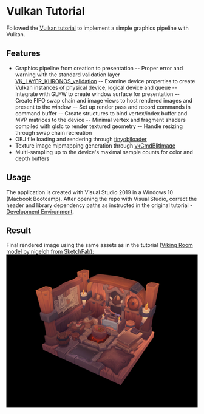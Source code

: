 # Vulkan Tutorial

Followed the [Vulkan tutorial](vulkan-tutorial.com) to implement a simple graphics pipeline with Vulkan.

## Features
- Graphics pipeline from creation to presentation
-- Proper error and warning with the standard validation layer [VK_LAYER_KHRONOS_validation](https://vulkan.lunarg.com/doc/sdk/1.2.154.1/windows/validation_layers.html)
-- Examine device properties to create Vulkan instances of physical device, logical device and queue
-- Integrate with GLFW to create window surface for presentation
-- Create FIFO swap chain and image views to host rendered images and present to the window
-- Set up render pass and record commands in command buffer
-- Create structures to bind vertex/index buffer and MVP matrices to the device
-- Minimal vertex and fragment shaders compiled with glslc to render textured geometry
-- Handle resizing through swap chain recreation
- OBJ file loading and rendering through [tinyobjloader](https://github.com/tinyobjloader/tinyobjloader)
- Texture image mipmapping generation through [vkCmdBlitImage](https://www.khronos.org/registry/vulkan/specs/1.2-extensions/man/html/vkCmdBlitImage.html)
- Multi-sampling up to the device's maximal sample counts for color and depth buffers


## Usage
The application is created with Visual Studio 2019 in a Windows 10 (Macbook Bootcamp). After opening the repo with Visual Studio, correct the header and library dependency paths as instructed in the original tutorial - [Development Environment](https://vulkan-tutorial.com/Development_environment#page_Windows).

## Result
Final rendered image using the same assets as in the tutorial ([Viking Room model](https://sketchfab.com/3d-models/viking-room-a49f1b8e4f5c4ecf9e1fe7d81915ad38) by [nigeloh](https://sketchfab.com/nigelgoh) from SketchFab):
![Final Image](vulkan-tutorial.png)